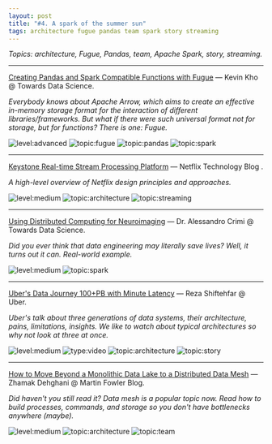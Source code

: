 ```yaml
---
layout: post
title: "#4. A spark of the summer sun"
tags: architecture fugue pandas team spark story streaming
---
```


*Topics: architecture, Fugue, Pandas, team, Apache Spark, story, streaming.*

<!--cut-->

---

[Creating Pandas and Spark Compatible Functions with Fugue](https://towardsdatascience.com/creating-pandas-and-spark-compatible-functions-with-fugue-8617c0b3d3a8) — Kevin Kho @ Towards Data Science.

*Everybody knows about Apache Arrow, which aims to create an effective in-memory storage format for the interaction of different libraries/frameworks. But what if there were such universal format not for storage, but for functions? There is one: Fugue.*

![level:advanced] ![topic:fugue] ![topic:pandas] ![topic:spark]

---

[Keystone Real-time Stream Processing Platform](https://netflixtechblog.com/keystone-real-time-stream-processing-platform-a3ee651812a) — Netflix Technology Blog
.

*A high-level overview of Netflix design principles and approaches.*

![level:medium] ![topic:architecture] ![topic:streaming]

---

[Using Distributed Computing for Neuroimaging](https://netflixtechblog.com/keystone-real-time-stream-processing-platform-a3ee651812a) — Dr. Alessandro Crimi @ Towards Data Science.

*Did you ever think that data engineering may literally save lives? Well, it turns out it can. Real-world example.*

![level:medium] ![topic:spark]

---

[Uber's Data Journey 100+PB with Minute Latency](https://youtu.be/YxlmgwHJaqw) — Reza Shiftehfar @ Uber.

*Uber's talk about three generations of data systems, their architecture, pains, limitations, insights. We like to watch about typical architectures so why not look at three at once.*

![level:medium] ![type:video] ![topic:architecture] ![topic:story]

---

[How to Move Beyond a Monolithic Data Lake to a Distributed Data Mesh](https://martinfowler.com/articles/data-monolith-to-mesh.html) — Zhamak Dehghani @ Martin Fowler Blog.

*Did haven't you still read it? Data mesh is a popular topic now. Read how to build processes, commands, and storage so you don't have bottlenecks anywhere (maybe).*

![level:medium] ![topic:architecture] ![topic:team]

<!--tags-->

[level:medium]: https://img.shields.io/badge/level-medium-blue
[level:advanced]: https://img.shields.io/badge/level-advanced-blue

[type:video]: https://img.shields.io/badge/type-video-c21bc6

[topic:architecture]: https://img.shields.io/badge/topic-architecture-260C3B
[topic:fugue]: https://img.shields.io/badge/topic-fugue-72F8DC
[topic:pandas]: https://img.shields.io/badge/topic-pandas-F28328
[topic:team]: https://img.shields.io/badge/topic-team-E0894F
[topic:spark]: https://img.shields.io/badge/topic-spark-6157A8
[topic:story]: https://img.shields.io/badge/topic-story-62A6B1
[topic:streaming]: https://img.shields.io/badge/topic-streaming-f15A02

